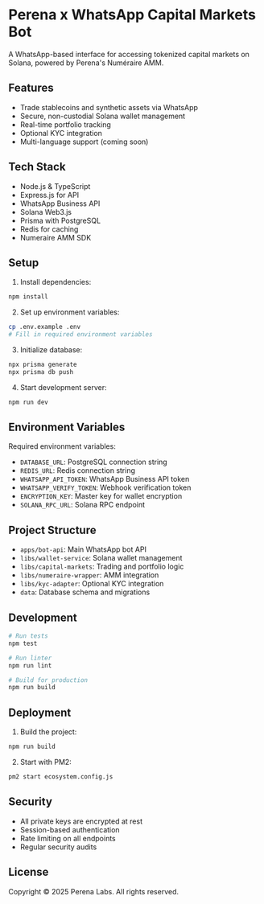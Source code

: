 # Perena x WhatsApp Capital Markets Bot

A WhatsApp-based interface for accessing tokenized capital markets on Solana, powered by Perena's Numéraire AMM.

## Features

- Trade stablecoins and synthetic assets via WhatsApp
- Secure, non-custodial Solana wallet management
- Real-time portfolio tracking
- Optional KYC integration
- Multi-language support (coming soon)

## Tech Stack

- Node.js & TypeScript
- Express.js for API
- WhatsApp Business API
- Solana Web3.js
- Prisma with PostgreSQL
- Redis for caching
- Numeraire AMM SDK

## Setup

1. Install dependencies:
```bash
npm install
```

2. Set up environment variables:
```bash
cp .env.example .env
# Fill in required environment variables
```

3. Initialize database:
```bash
npx prisma generate
npx prisma db push
```

4. Start development server:
```bash
npm run dev
```

## Environment Variables

Required environment variables:
- `DATABASE_URL`: PostgreSQL connection string
- `REDIS_URL`: Redis connection string
- `WHATSAPP_API_TOKEN`: WhatsApp Business API token
- `WHATSAPP_VERIFY_TOKEN`: Webhook verification token
- `ENCRYPTION_KEY`: Master key for wallet encryption
- `SOLANA_RPC_URL`: Solana RPC endpoint

## Project Structure

- `apps/bot-api`: Main WhatsApp bot API
- `libs/wallet-service`: Solana wallet management
- `libs/capital-markets`: Trading and portfolio logic
- `libs/numeraire-wrapper`: AMM integration
- `libs/kyc-adapter`: Optional KYC integration
- `data`: Database schema and migrations

## Development

```bash
# Run tests
npm test

# Run linter
npm run lint

# Build for production
npm run build
```

## Deployment

1. Build the project:
```bash
npm run build
```

2. Start with PM2:
```bash
pm2 start ecosystem.config.js
```

## Security

- All private keys are encrypted at rest
- Session-based authentication
- Rate limiting on all endpoints
- Regular security audits

## License

Copyright © 2025 Perena Labs. All rights reserved.
